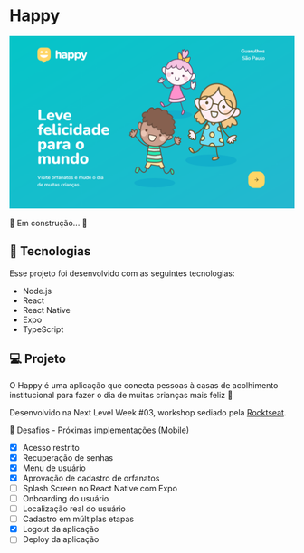 # Happy
![Happy](/Happy.PNG)

🚧  Em construção...  🚧

## 🚀 Tecnologias
Esse projeto foi desenvolvido com as seguintes tecnologias:
- Node.js
- React
- React Native
- Expo
- TypeScript

## 💻 Projeto
O Happy é uma aplicação que conecta pessoas à casas de acolhimento institucional para fazer o dia de muitas crianças mais feliz 💜

Desenvolvido na Next Level Week #03, workshop sediado pela [Rocktseat](https://rocketseat.com.br/).

🧠 Desafios - Próximas implementações (Mobile)
- [x] Acesso restrito
- [x] Recuperação de senhas
- [x] Menu de usuário
- [x] Aprovação de cadastro de orfanatos
- [ ] Splash Screen no React Native com Expo
- [ ] Onboarding do usuário
- [ ] Localização real do usuário
- [ ] Cadastro em múltiplas etapas
- [x] Logout da aplicação
- [ ] Deploy da aplicação
